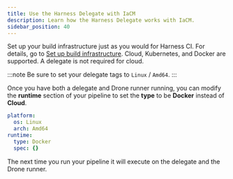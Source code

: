 ```yaml
---
title: Use the Harness Delegate with IaCM
description: Learn how the Harness Delegate works with IaCM.
sidebar_position: 40
---
```


Set up your build infrastructure just as you would for Harness CI. For details, go to [Set up build infrastructure](/docs/category/set-up-build-infrastructure). Cloud, Kubernetes, and Docker are supported. A delegate is not required for cloud. 

:::note
Be sure to set your delegate tags to `Linux` / `Amd64`.
:::

Once you have both a delegate and Drone runner running, you can modify the **runtime** section of your pipeline to set the **type** to be **Docker** instead of **Cloud**.

```yaml
platform:
  os: Linux
  arch: Amd64
runtime:
  type: Docker
  spec: {}
```

The next time you run your pipeline it will execute on the delegate and the Drone runner. 